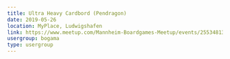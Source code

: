 ```yaml
---
title: Ultra Heavy Cardbord (Pendragon)
date: 2019-05-26
location: MyPlace, Ludwigshafen
link: https://www.meetup.com/Mannheim-Boardgames-Meetup/events/255348135/
usergroup: bogama
type: usergroup
---
```

